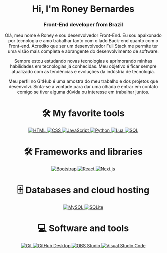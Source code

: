 <h1 align="center">Hi, I'm Roney Bernardes</h1>
<h3 align="center">Front-End developer from Brazil</h3>

<p align="center">
    Olá, meu nome é Roney e sou desenvolvedor Front-End. Eu sou apaixonado por tecnologia e amo trabalhar tanto com o lado Back-end quanto com o Front-end. Acredito que ser um desenvolvedor Full Stack me permite ter uma visão mais completa e abrangente do desenvolvimento de software. 
</p>
<p align="center">
    Sempre estou estudando novas tecnologias e aprimorando minhas habilidades em tecnologias já conhecidas. Meu objetivo é ficar sempre atualizado com as tendências e evoluções da indústria de tecnologia.
</p>
<p align="center">
    Meu perfil no GitHub é uma amostra do meu trabalho e dos projetos que desenvolvi. Sinta-se à vontade para dar uma olhada e entrar em contato comigo se tiver alguma dúvida ou interesse em trabalhar juntos.
</p>




<div align="center">
<h1>🛠️ My favorite tools</h1>

<p>  
    <a href="#">
        <img alt="HTML" src="https://img.shields.io/badge/HTML-E34F26.svg?logo=html5&logoColor=white">
    </a>
    <a href="#">
        <img alt="CSS" src="https://img.shields.io/badge/CSS-1572B6.svg?logo=css3&logoColor=white">
    </a>
    <a href="#">
        <img alt="JavaScript" src="https://img.shields.io/badge/JavaScript-F7DF1E.svg?logo=javascript&logoColor=black">
    </a>
    <a href="#">
        <img alt="Python" src="https://img.shields.io/badge/Python-14354C.svg?logo=python&logoColor=white">
    </a>
    <a href="#">
        <img alt="Lua" src="https://img.shields.io/badge/Lua-000080.svg?logo=lua&logoColor=white">
    </a>
    <a href="#">
        <img alt="SQL" src="https://custom-icon-badges.demolab.com/badge/SQL-025E8C.svg?logo=database&logoColor=white">
    </a>
</p>
</div>

<div align="center">
  <h1>🛠️ Frameworks and libraries</h1>
  <p>
    <a href="#">
        <img alt="Bootstrap" src="https://img.shields.io/badge/Bootstrap-7952B3.svg?logo=bootstrap&logoColor=white">
    </a>
    <a href="#">
        <img alt="React" src="https://img.shields.io/badge/React-20232a.svg?logo=react&logoColor=%2361DAFB">
    </a>
    <a href="#">
    <img alt="Next.js" src="https://img.shields.io/badge/Next.js-000000.svg?logo=next.js&logoColor=white">
</a>
</p>
</div>

<div align="center">
<h1>🗄️ Databases and cloud hosting</h1>

<p>
    <a href="#">
        <img alt="MySQL" src="https://img.shields.io/badge/MySQL-00f.svg?logo=mysql&logoColor=white">
    </a>
    <a href="#">
        <img alt="SQLite" src="https://img.shields.io/badge/SQLite-07405e.svg?logo=sqlite&logoColor=white">
    </a>
</p>
</div>

<div align="center">
<h1>💻 Software and tools</h1>

<p>
    <a href="#">
        <img alt="Git" src="https://img.shields.io/badge/Git-F05033.svg?logo=git&logoColor=white">
    </a>
    <a href="#">
        <img alt="GitHub Desktop" src="https://img.shields.io/badge/GitHub%20Desktop-8034A9.svg?logo=github&logoColor=white">
    </a>
    <a href="#">
        <img alt="OBS Studio" src="https://img.shields.io/badge/-OBS-302E31?logo=obs-studio&logoColor=white">
    </a>
    <a href="#">
        <img alt="Visual Studio Code" src="https://img.shields.io/badge/Visual%20Studio%20Code-0078d7.svg?logo=visual-studio-code&logoColor=white">
    </a>
</p>
</div>
